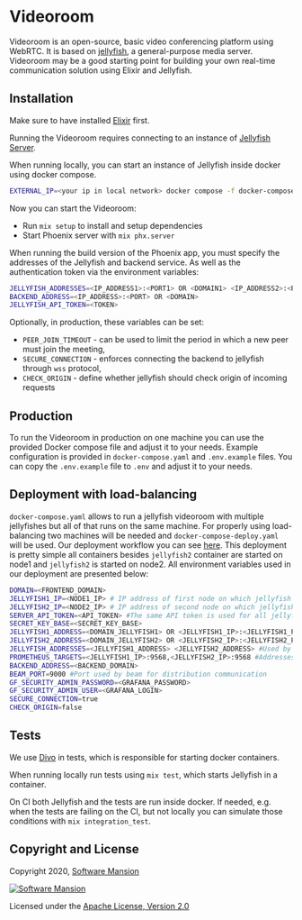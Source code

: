 # Videoroom

Videoroom is an open-source, basic video conferencing platform using WebRTC.
It is based on [jellyfish](https://github.com/jellyfish-dev/jellyfish), a general-purpose media server.
Videoroom may be a good starting point for building your own real-time communication solution using Elixir and Jellyfish.

## Installation

Make sure to have installed [Elixir](https://elixir-lang.org/install.html) first.

Running the Videoroom requires connecting to an instance of [Jellyfish Server](https://github.com/jellyfish-dev/jellyfish).

When running locally, you can start an instance of Jellyfish inside docker using docker compose.

```sh
EXTERNAL_IP=<your ip in local network> docker compose -f docker-compose-dev.yaml up
```

Now you can start the Videoroom:

- Run `mix setup` to install and setup dependencies
- Start Phoenix server with `mix phx.server`

When running the build version of the Phoenix app, you must specify the addresses of the Jellyfish and backend service.
As well as the authentication token via the environment variables:

```sh
JELLYFISH_ADDRESSES=<IP_ADDRESS1>:<PORT1> OR <DOMAIN1> <IP_ADDRESS2>:<PORT2> OR <DOMAIN2> #Example of using two jellyfishes: `127.0.0.1:5002 jellyroom.membrane.ovh`
BACKEND_ADDRESS=<IP_ADDRESS>:<PORT> OR <DOMAIN>
JELLYFISH_API_TOKEN=<TOKEN>
```

Optionally, in production, these variables can be set: 
* `PEER_JOIN_TIMEOUT` - can be used to limit the period in which a new peer must join the meeting,
* `SECURE_CONNECTION` - enforces connecting the backend to jellyfish through `wss` protocol,
* `CHECK_ORIGIN` - define whether jellyfish should check origin of incoming requests

## Production

To run the Videoroom in production on one machine you can use the provided Docker compose file and adjust it to your needs.
Example configuration is provided in `docker-compose.yaml` and `.env.example` files.
You can copy the `.env.example` file to `.env` and adjust it to your needs.

## Deployment with load-balancing

`docker-compose.yaml` allows to run a jellyfish videoroom with multiple jellyfishes but all of that runs on the same machine.
For properly using load-balancing two machines will be needed and `docker-compose-deploy.yaml` will be used. 
Our deployment workflow you can see [here](.github/workflows/test_build_and_deploy.yml).
This deployment is pretty simple all containers besides `jellyfish2` container are started on node1 and `jellyfish2` is started on node2.
All environment variables used in our deployment are presented below:

```sh
DOMAIN=<FRONTEND_DOMAIN>
JELLYFISH1_IP=<NODE1_IP> # IP address of first node on which jellyfish will be run
JELLYFISH2_IP=<NODE2_IP> # IP address of second node on which jellyfish will be run
SERVER_API_TOKEN=<API_TOKEN> #The same API token is used for all jellyfishes
SECRET_KEY_BASE=<SECRET_KEY_BASE>
JELLYFISH1_ADDRESS=<DOMAIN_JELLYFISH1> OR <JELLYFISH1_IP>:<JELLYFISH1_PORT> # Value passed to jellyfish and returns by it when creating a room on this speicific jellyfish
JELLYFISH2_ADDRESS=<DOMAIN_JELLYFISH2> OR <JELLYFISH2_IP>:<JELLYFISH2_PORT>
JELLYFISH_ADDRESSES=<JELLYFISH1_ADDRESS> <JELLYFISH2_ADDRESS> #Used by backend to create a notifier to one of jellyfishes
PROMETHEUS_TARGETS=<JELLYFISH1_IP>:9568,<JELLYFISH2_IP>:9568 #Addresses on which prometheus will query for data
BACKEND_ADDRESS=<BACKEND_DOMAIN>
BEAM_PORT=9000 #Port used by beam for distribution communication 
GF_SECURITY_ADMIN_PASSWORD=<GRAFANA_PASSWORD>
GF_SECURITY_ADMIN_USER=<GRAFANA_LOGIN>
SECURE_CONNECTION=true
CHECK_ORIGIN=false
```

## Tests

We use [Divo](https://hexdocs.pm/divo/readme.html) in tests, which is responsible for starting docker containers.

When running locally run tests using `mix test`, which starts Jellyfish in a container.

On CI both Jellyfish and the tests are run inside docker. If needed, e.g. when the tests are failing on the CI, but not locally you can simulate those conditions with `mix integration_test`.

## Copyright and License

Copyright 2020, [Software Mansion](https://swmansion.com/?utm_source=git&utm_medium=readme&utm_campaign=membrane_template_plugin)

[![Software Mansion](https://logo.swmansion.com/logo?color=white&variant=desktop&width=200&tag=membrane-github)](https://swmansion.com/?utm_source=git&utm_medium=readme&utm_campaign=membrane_template_plugin)

Licensed under the [Apache License, Version 2.0](LICENSE)
